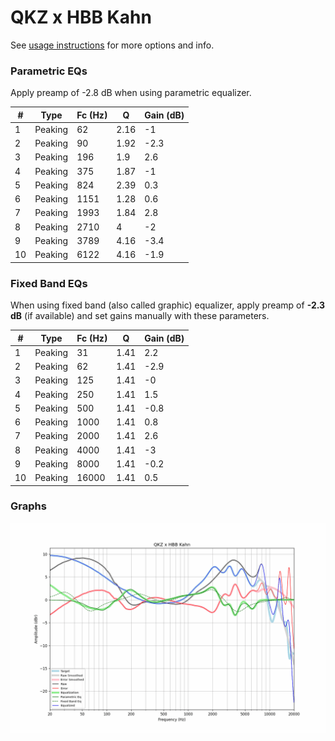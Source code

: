 # QKZ x HBB Kahn
See [usage instructions](https://github.com/jaakkopasanen/AutoEq#usage) for more options and info.

### Parametric EQs
Apply preamp of -2.8 dB when using parametric equalizer.

|   # | Type    |   Fc (Hz) |    Q |   Gain (dB) |
|-----|---------|-----------|------|-------------|
|   1 | Peaking |        62 | 2.16 |        -1   |
|   2 | Peaking |        90 | 1.92 |        -2.3 |
|   3 | Peaking |       196 | 1.9  |         2.6 |
|   4 | Peaking |       375 | 1.87 |        -1   |
|   5 | Peaking |       824 | 2.39 |         0.3 |
|   6 | Peaking |      1151 | 1.28 |         0.6 |
|   7 | Peaking |      1993 | 1.84 |         2.8 |
|   8 | Peaking |      2710 | 4    |        -2   |
|   9 | Peaking |      3789 | 4.16 |        -3.4 |
|  10 | Peaking |      6122 | 4.16 |        -1.9 |

### Fixed Band EQs
When using fixed band (also called graphic) equalizer, apply preamp of **-2.3 dB** (if available) and set gains manually with these parameters.

|   # | Type    |   Fc (Hz) |    Q |   Gain (dB) |
|-----|---------|-----------|------|-------------|
|   1 | Peaking |        31 | 1.41 |         2.2 |
|   2 | Peaking |        62 | 1.41 |        -2.9 |
|   3 | Peaking |       125 | 1.41 |        -0   |
|   4 | Peaking |       250 | 1.41 |         1.5 |
|   5 | Peaking |       500 | 1.41 |        -0.8 |
|   6 | Peaking |      1000 | 1.41 |         0.8 |
|   7 | Peaking |      2000 | 1.41 |         2.6 |
|   8 | Peaking |      4000 | 1.41 |        -3   |
|   9 | Peaking |      8000 | 1.41 |        -0.2 |
|  10 | Peaking |     16000 | 1.41 |         0.5 |

### Graphs
![](./QKZ%20x%20HBB%20Kahn.png)
